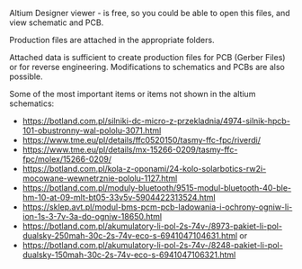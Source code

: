 Altium Designer viewer - is free, so you could be able to open this files, and view schematic and PCB.

Production files are attached in the appropriate folders.

Attached data is sufficient to create production files for PCB (Gerber Files) or for reverse engineering. Modifications to schematics and PCBs are also possible.

Some of the most important items or items not shown in the altium schematics:
* https://botland.com.pl/silniki-dc-micro-z-przekladnia/4974-silnik-hpcb-101-obustronny-wal-pololu-3071.html
* https://www.tme.eu/pl/details/ffc0520150/tasmy-ffc-fpc/riverdi/
* https://www.tme.eu/pl/details/mx-15266-0209/tasmy-ffc-fpc/molex/15266-0209/
* https://botland.com.pl/kola-z-oponami/24-kolo-solarbotics-rw2i-mocowane-wewnetrznie-pololu-1127.html
* https://botland.com.pl/moduly-bluetooth/9515-modul-bluetooth-40-ble-hm-10-at-09-mlt-bt05-33v5v-5904422313524.html
* https://sklep.avt.pl/modul-bms-pcm-pcb-ladowania-i-ochrony-ogniw-li-ion-1s-3-7v-3a-do-ogniw-18650.html
* https://botland.com.pl/akumulatory-li-pol-2s-74v-/8973-pakiet-li-pol-dualsky-250mah-30c-2s-74v-eco-s-6941047104631.html or
* https://botland.com.pl/akumulatory-li-pol-2s-74v-/8248-pakiet-li-pol-dualsky-150mah-30c-2s-74v-eco-s-6941047106321.html
